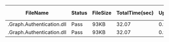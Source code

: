  | FileName                  | Status | FileSize | TotalTime(sec) | Upload(sec) | Submit(sec) | SignWait(sec) | Retry Count | 
 |---------------------------|--------|----------|----------------|-------------|-------------|---------------|-------------|
 | .Graph.Authentication.dll | Pass   | 93KB     | 32.07          | 0.93        | 0.52        | 30.6          | 0           | 
 | .Graph.Authentication.dll | Pass   | 93KB     | 32.07          | 0.93        | 0.52        | 30.6          | 0           | 
